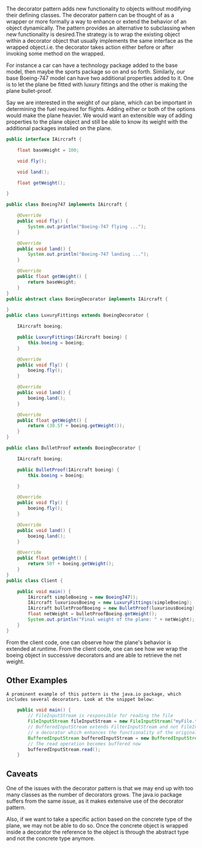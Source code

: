 The decorator pattern adds new functionality to objects without modifying their defining classes.
The decorator pattern can be thought of as a wrapper or more formally a way to enhance or extend the behavior of an object dynamically. The pattern provides an alternative to subclassing when new functionality is desired.The strategy is to wrap the existing object within a decorator object that usually implements the same interface as the wrapped object.i.e. the decorator takes action either before or after invoking some method on the wrapped.

For instance a car can have a technology package added to the base model, then maybe the sports package so on and so forth. Similarly, our base Boeing-747 model can have two additional properties added to it. One is to let the plane be fitted with luxury fittings and the other is making the plane bullet-proof. 

Say we are interested in the weight of our plane, which can be important in determining the fuel required for flights. Adding either or both of the options would make the plane heavier. We would want an extensible way of adding properties to the plane object and still be able to know its weight with the additional packages installed on the plane.

```java
public interface IAircraft {

    float baseWeight = 100;

    void fly();

    void land();

    float getWeight();

}

public class Boeing747 implements IAircraft {

    @Override
    public void fly() {
        System.out.println("Boeing-747 flying ...");
    }

    @Override
    public void land() {
        System.out.println("Boeing-747 landing ...");
    }

    @Override
    public float getWeight() {
        return baseWeight;
    }
}
public abstract class BoeingDecorator implements IAircraft {

}
public class LuxuryFittings extends BoeingDecorator {

    IAircraft boeing;

    public LuxuryFittings(IAircraft boeing) {
        this.boeing = boeing;
    }

    @Override
    public void fly() {
        boeing.fly();
    }

    @Override
    public void land() {
        boeing.land();
    }

    @Override
    public float getWeight() {
        return (30.5f + boeing.getWeight());
    }
}

public class BulletProof extends BoeingDecorator {

    IAircraft boeing;

    public BulletProof(IAircraft boeing) {
        this.boeing = boeing;

    }

    @Override
    public void fly() {
        boeing.fly();
    }

    @Override
    public void land() {
        boeing.land();
    }

    @Override
    public float getWeight() {
        return 50f + boeing.getWeight();
    }
}
public class Client {

    public void main() {
        IAircraft simpleBoeing = new Boeing747();
        IAircraft luxuriousBoeing = new LuxuryFittings(simpleBoeing);
        IAircraft bulletProofBoeing = new BulletProof(luxuriousBoeing);
        float netWeight = bulletProofBoeing.getWeight();
        System.out.println("Final weight of the plane: " + netWeight);
    }
}
```

From the client code, one can observe how the plane's behavior is extended at runtime. From the client code, one can see how we wrap the boeing object in successive decorators and are able to retrieve the net weight.

## Other Examples
    A prominent example of this pattern is the java.io package, which includes several decorators. Look at the snippet below:
```java
    public void main() {
        // FileInputStream is responsible for reading the file
        FileInputStream fileInputStream = new FileInputStream("myFile.txt");
        // BufferedInputStream extends FilterInputStream and not FileInputStream, it is
        // a decorator which enhances the functionality of the original object by wrapping over it.
        BufferedInputStream bufferedInputStream = new BufferedInputStream(fileInputStream);
        // The read operation becomes buffered now
        bufferedInputStream.read();
    }
```    

## Caveats

One of the issues with the decorator pattern is that we may end up with too many classes as the number of decorators grows. The java.io package suffers from the same issue, as it makes extensive use of the decorator pattern.

Also, if we want to take a specific action based on the concrete type of the plane, we may not be able to do so. Once the concrete object is wrapped inside a decorator the reference to the object is through the abstract type and not the concrete type anymore.


